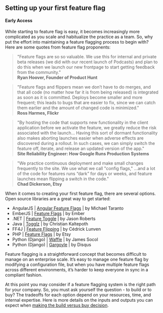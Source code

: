 ## Setting up your first feature flag
#### Early Access
While starting to feature flag is easy, it becomes increasingly more complicated as you scale and habitualize the practice as a team. So, why put the effort into maintaining a feature flagging process to begin with? Here are some quotes from feature flag proponents:

>"Feature flags are so so valuable. We use this for internal and private beta releases (we did with our recent launch of Podcasts) and plan to do this when we launch our new frontpage to start getting feedback from the community."  
>**Ryan Hoover, Founder of Product Hunt**

>"Feature flags and flippers mean we don’t have to do merges, and that all code (no matter how far it is from being released) is integrated as soon as it is committed. Deploys become smaller and more frequent; this leads to bugs that are easier to fix, since we can catch them earlier and the amount of changed code is minimized."  
>**Ross Harmes, Flickr**

>"By hosting the code that supports new functionality in the client application before we activate the feature, we greatly reduce the risk associated with the launch... Having this sort of dormant functionality also makes aborting launches easier when adverse effects are discovered during a rollout. In such cases, we can simply switch the feature off, iterate, and release an updated version of the app."  
>**Site Reliability Engineer: How Google Runs Production Systems**

>"We practice continuous deployment and make small changes frequently to the site. We use what we call "config flags," ...and a lot of the code for features runs “dark” for days or weeks, and feature launches mean flipping a switch in the code."  
>**Chad Dickerson, Etsy**

When it comes to creating your first feature flag, there are several options. Open source libraries are a great way to get started:

* AngularJS | [Angular Feature Flags](https://github.com/mjt01/angular-feature-flags) | by Michael Taranto
* EmberJS | [Feature Flags](https://guides.emberjs.com/v1.10.0/configuring-ember/feature-flags/) | by Ember
* .NET | [Feature Toggle](https://github.com/jason-roberts/FeatureToggle) | by Jason Roberts
* Java | [Togglz](http://www.togglz.org/) | by Christian Kaltepoth
* FF4J | [Feature Flipping](http://www.ff4j.org/) | by Cédrick Lunven
* PHP | [Feature Flags](https://github.com/etsy/feature) | by Etsy
* Python (Django) | [Waffle](https://github.com/jsocol/django-waffle) | by James Socol
* Python (Django) | [Gargoyle](https://github.com/disqus/gargoyle) | by Disqus

Feature flagging is a straightforward concept that becomes difficult to manage on an enterprise scale. It’s easy to manage one feature flag by modifying a configuration file, but when you have multiple feature flags across different environments, it’s harder to keep everyone in sync in a compliant fashion.

At this point you may consider if a feature flagging system is the right path for your company. So, you must ask yourself the question - to build or to buy? The tradeoffs for each option depend on your resources, time, and internal expertise. Here is more details on the inputs and outputs you can expect when [making the build versus buy decision](http://blog.launchdarkly.com/buying-vs-building-a-feature-flagging-system/).
